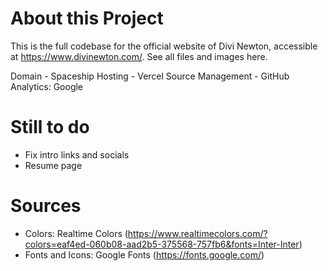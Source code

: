 # About this Project
This is the full codebase for the official website of Divi Newton, accessible at https://www.divinewton.com/. 
See all files and images here.

Domain - Spaceship
Hosting - Vercel
Source Management - GitHub
Analytics: Google

# Still to do
- Fix intro links and socials
- Resume page

# Sources
- Colors: Realtime Colors (https://www.realtimecolors.com/?colors=eaf4ed-060b08-aad2b5-375568-757fb6&fonts=Inter-Inter)
- Fonts and Icons: Google Fonts (https://fonts.google.com/)
